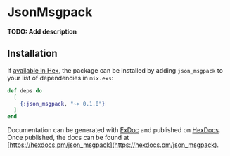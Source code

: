 # JsonMsgpack

**TODO: Add description**

## Installation

If [available in Hex](https://hex.pm/docs/publish), the package can be installed
by adding `json_msgpack` to your list of dependencies in `mix.exs`:

```elixir
def deps do
  [
    {:json_msgpack, "~> 0.1.0"}
  ]
end
```

Documentation can be generated with [ExDoc](https://github.com/elixir-lang/ex_doc)
and published on [HexDocs](https://hexdocs.pm). Once published, the docs can
be found at [https://hexdocs.pm/json_msgpack](https://hexdocs.pm/json_msgpack).

